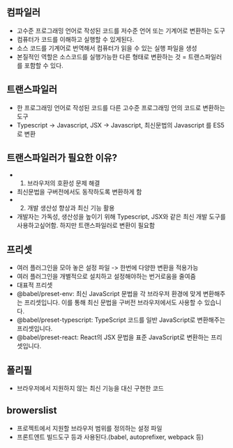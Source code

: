 ## 컴파일러
- 고수준 프로그래밍 언어로 작성된 코드를 저수준 언어 또는 기계어로 변환하는 도구
- 컴퓨터가 코드를 이해하고 실행할 수 있게된다.
- 소스 코드를 기계어로 번역해서 컴퓨터가 읽을 수 있는 실행 파일을 생성
- 본질적인 역할은 소스코드를 실행가능한 다른 형태로 변환하는 것 = 트랜스파일러를 포함할 수 있다.


## 트랜스파일러
- 한 프로그래밍 언어로 작성된 코드를 다른 고수준 프로그래밍 언의 코드로 변환하는 도구
- Typescript -> Javascript, JSX -> Javascript, 최신문법의 Javascript 를 ES5로 변환

## 트랜스파일러가 필요한 이유?
- 1) 브라우저의 호환성 문제 해결
- 최신문법을 구버전에서도 동작하도록 변환하게 함
- 2) 개발 생산성 향상과 최신 기능 활용
- 개발자는 가독성, 생산성을 높이기 위해 Typescript, JSX와 같은 최신 개발 도구를 사용하고싶어함. 하지만 트랜스파일러로 변환이 필요함


## 프리셋
- 여러 플러그인을 모아 놓은 설정 파일 -> 한번에 다양한 변환을 적용가능
- 여러 플러그인을 개별적으로 설치하고 설정해야하는 번거로움을 줄여줌
- 대표적 프리셋
- @babel/preset-env: 최신 JavaScript 문법을 각 브라우저 환경에 맞게 변환해주는 프리셋입니다. 이를 통해 최신 문법을 구버전 브라우저에서도 사용할 수 있습니다.
- @babel/preset-typescript: TypeScript 코드를 일반 JavaScript로 변환해주는 프리셋입니다.
- @babel/preset-react: React의 JSX 문법을 표준 JavaScript로 변환하는 프리셋입니다.

## 폴리필
- 브라우저에서 지원하지 않는 최신 기능을 대신 구현한 코드

## browerslist
- 프로젝트에서 지원할 브라우저 범위를 정의하는 설정 파일
- 프론트엔트 빌드도구 등과 사용된다.(babel, autoprefixer, webpack 등)
